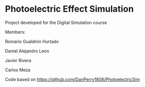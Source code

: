 # Photoelectric Effect Simulation

Project developed for the Digital Simulation course


Members:

Romario Gualdrón Hurtado

Daniel Alejandro Leon

Javier Rivera

Carlos Meza



Code based on https://github.com/DanPerry1808/PhotoelectricSim
